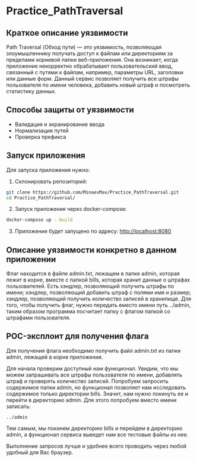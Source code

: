 # Practice_PathTraversal

## Краткое описание уязвимости
Path Traversal (Обход пути) — это уязвимость, позволяющая злоумышленнику получать доступ к файлам или директориям за пределами корневой папки веб-приложения. Она возникает, когда приложение некорректно обрабатывает пользовательский ввод, связанный с путями к файлам, например, параметры URL, заголовки или данные форм.
Данный сервис позволяет получить все штрафы пользователя по имени человека, добавить новый штраф и посмотреть статистику данных.


## Способы защиты от уязвимости
- Валидация и экранирование ввода
- Нормализация путей
- Проверка префикса

## Запуск приложения
Для запуска приложения нужно:
1. Склонировать репозиторий:
```bash
git clone https://github.com/MinaevMax/Practice_PathTraversal.git
cd Practice_PathTraversal/
```
2. Запуск приложения через docker-compose:
```bash
docker-compose up --build
```
3. Приложение будет запущено по адресу: [http://localhost:8080](http://localhost:8080)

## Описание уязвимости конкретно в данном приложении
Флаг находится в файле admin.txt, лежащем в папке admin, которая лежит в корне, вместе с папкой bills, которая хранит данные о штрафах пользователей.
Есть хэндлер, позволяющий получить штрафы по имени; хэндлер, позволяющий добавить штраф с полями имя и размер; хэндлер, позволяющий получить количество записей в хранилище. Для того, чтобы получить флаг, нужно передать вместо имени путь ../admin, таким образом программа посчитает папку с флагом папкой со штрафами пользователя.

## POC-эксплоит для получения флага
Для получения флага необходимо получить файл admin.txt из папки admin, лежащей в корне приложения. 

Для начала проверим доступный нам функционал. Увидим, что мы можем запрашивать все штрафы пользователя по имени, добавлять штраф и проверять количество записей. Попробуем запросить содержимое папки admin, но функционал позволяет нам исследовать содержимое только директории bills. Значит, нам нужно покинуть ее и перейти в директорию admin. Для этого попробуем вместо имени записать:
```
../admin
```
Тем самым, мы покинем директорию bills и перейдем в директорию admin, а функционал сервиса выведет нам все тестовые файлы из нее.

Выполнение запросов лучше и удобнее всего проводить через любой удобный для Вас браузер.